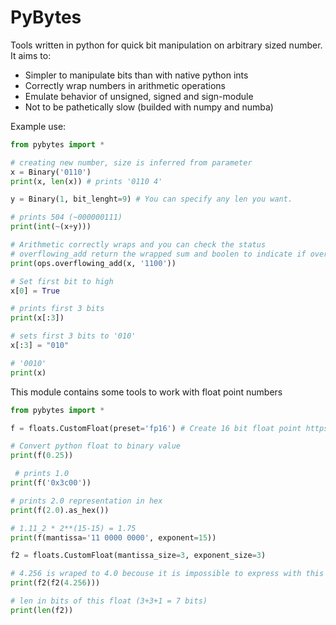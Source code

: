 # PyBytes

Tools written in python for quick bit manipulation on arbitrary sized number. 
It aims to:
* Simpler to manipulate bits than with native python ints
* Correctly wrap numbers in arithmetic operations
* Emulate behavior of unsigned, signed and sign-module 
* Not to be pathetically slow (builded with numpy and numba)

Example use:
```py
from pybytes import *

# creating new number, size is inferred from parameter
x = Binary('0110')
print(x, len(x)) # prints '0110 4'

y = Binary(1, bit_lenght=9) # You can specify any len you want.

# prints 504 (~000000111)
print(int(~(x+y))) 

# Arithmetic correctly wraps and you can check the status
# overflowing_add return the wrapped sum and boolen to indicate if overflow occurs
print(ops.overflowing_add(x, '1100')) 

# Set first bit to high
x[0] = True 

# prints first 3 bits
print(x[:3]) 

# sets first 3 bits to '010'
x[:3] = "010" 

# '0010'
print(x) 
```

This module contains some tools to work with float point numbers

```py
from pybytes import *

f = floats.CustomFloat(preset='fp16') # Create 16 bit float point https://en.wikipedia.org/wiki/Half-precision_floating-point_format

# Convert python float to binary value
print(f(0.25)) 

 # prints 1.0
print(f('0x3c00'))

# prints 2.0 representation in hex
print(f(2.0).as_hex())

# 1.11_2 * 2**(15-15) = 1.75
print(f(mantissa='11 0000 0000', exponent=15)) 

f2 = floats.CustomFloat(mantissa_size=3, exponent_size=3)

# 4.256 is wraped to 4.0 becouse it is impossible to express with this float.
print(f2(f2(4.256)))

# len in bits of this float (3+3+1 = 7 bits)
print(len(f2)) 
```
